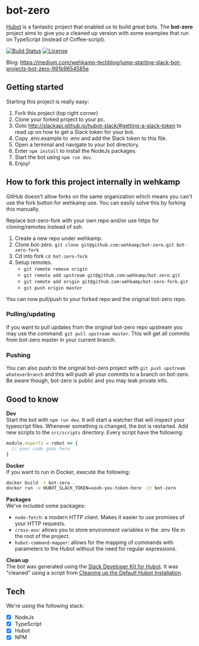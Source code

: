 # bot-zero

<a href="https://hubot.github.com/">Hubot</a> is a fantastic project that enabled us to build great bots. The **bot-zero** project aims to give you a cleaned up version with some examples that run on TypeScript (instead of Coffee-script).

[![Build Status](https://travis-ci.org/wehkamp/bot-zero.svg?branch=master)](https://travis-ci.org/wehkamp/bot-zero)
[![License](https://img.shields.io/badge/License-Apache_2.0-blue.svg)](https://github.com/wehkamp/bot-zero/blob/master/LICENSE.md)

Blog: https://medium.com/wehkamp-techblog/jump-starting-slack-bot-projects-bot-zero-991b9654585e

## Getting started

Starting this project is really easy:

1. Fork this project (top right corner)
2. Clone your forked project to your pc.
3. Goto http://slackapi.github.io/hubot-slack/#getting-a-slack-token to read up on how to get a Slack token for your bot.
4. Copy .env.example to .env and add the Slack token to this file.
5. Open a terminal and navigate to your bot directory.
6. Enter `npm install` to install the NodeJs packages.
7. Start the bot using `npm run dev`.
8. Enjoy!

## How to fork this project internally in wehkamp

GitHub doesn't allow forks on the same organization which means you can't use the fork button for wehkamp use. You can easily solve this by forking this manually.

Replace bot-zero-fork with your own repo and/or use https for cloning/remotes instead of ssh.

1. Create a new repo under wehkamp.
2. Clone bot-zero. `git clone git@github.com:wehkamp/bot-zero.git bot-zero-fork`
3. Cd into fork `cd bot-zero-fork`
4. Setup remotes.
   - `git remote remove origin`
   - `git remote add upstream git@github.com:wehkamp/bot-zero.git`
   - `git remote add origin git@github.com:wehkamp/bot-zero-fork.git`
   - `git push origin master`

You can now pull/push to your forked repo and the original bot-zero repo.

### Pulling/updating

If you want to pull updates from the original bot-zero repo upstream you may use the command: `git pull upstream master`. This will get all commits from bot-zero master in your current branch.

### Pushing

You can also push to the original bot-zero project with `git push upstream whateverbranch` and this will push all your commits to a branch on bot-zero. Be aware though, bot-zero is public and you may leak private info.

## Good to know

**Dev**<br/>
Start the bot with `npm run dev`. It will start a watcher that will inspect your typescript files. Whenever something is changed, the bot is restarted.
Add new scripts to the `src/scripts` directory. Every script have the following:

```js
module.exports = robot => {
  // your code goes here
}
```

**Docker**<br/>
If you want to run in Docker, execute the following:

```sh
docker build -t bot-zero .
docker run -e HUBOT_SLACK_TOKEN=xoxb-you-token-here -it bot-zero
```

**Packages** <br/>
We've included some packages:

- `node-fetch`: a modern HTTP client. Makes it easier to use promises of your HTTP requests.
- `cross-env`: allows you to store environment variables in the .env file in the root of the project.
- `hubot-command-mapper`: allows for the mapping of commands with parameters to the Hubot without the need for regular expressions.

**Clean up**<br/>
The bot was generated using the <a href="http://slackapi.github.io/hubot-slack/">Slack Developer Kit for Hubot</a>. It was "cleaned" using a script from <a href="https://keestalkstech.com/2018/04/cleaning-up-the-default-hubot-installation/">Cleaning up the Default Hubot Installation</a>.

## Tech

We're using the following stack:

- [x] NodeJs
- [x] TypeScript
- [x] Hubot
- [x] NPM
